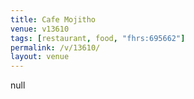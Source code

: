 ```yaml
---
title: Cafe Mojitho
venue: v13610
tags: [restaurant, food, "fhrs:695662"]
permalink: /v/13610/
layout: venue
---
```

null